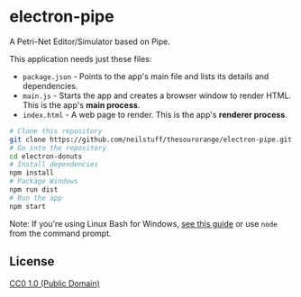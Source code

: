 # electron-pipe

A Petri-Net Editor/Simulator based on Pipe.

This application needs just these files:

- `package.json` - Points to the app's main file and lists its details and dependencies.
- `main.js` - Starts the app and creates a browser window to render HTML. This is the app's **main process**.
- `index.html` - A web page to render. This is the app's **renderer process**.

```bash
# Clone this repository
git clone https://github.com/neilstuff/thesourorange/electron-pipe.git
# Go into the repository
cd electron-donuts
# Install dependencies
npm install
# Package Windows
npm run dist
# Run the app
npm start
```

Note: If you're using Linux Bash for Windows, [see this guide](https://www.howtogeek.com/261575/how-to-run-graphical-linux-desktop-applications-from-windows-10s-bash-shell/) or use `node` from the command prompt.

## License

[CC0 1.0 (Public Domain)](LICENSE.md)
